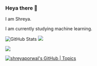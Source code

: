 ### Heya there 👋

I am Shreya.

I am currently studying machine learning.

<!--
**porwalshreyaa/porwalshreyaa** is a ✨ _special_ ✨ repository because its `README.md` (this file) appears on your GitHub profile.

Here are some ideas to get you started:

- 🔭 I’m currently working on ...
- 🌱 I’m currently learning ...
- 👯 I’m looking to collaborate on ...
- 🤔 I’m looking for help with ...
- 💬 Ask me about ...
- 📫 How to reach me: ...
- 😄 Pronouns: ...
- ⚡ Fun fact: ...
-->

![GitHub Stats](https://github-readme-stats.vercel.app/api?username=porwalshreyaa&repo=github-readme-stats&cache_seconds=86400&theme=holi)             <img src="https://github-readme-stats.vercel.app/api/top-langs?username=porwalshreyaa&layout=compact"/>

<img src="https://github-readme-streak-stats.herokuapp.com/?user=porwalshreyaa"/>

[![shreyaporwal's GitHub | Topics](https://stats.quine.sh/shreyaporwal/topics-over-time?theme=dark)](https://quine.sh?utm_source=widgets&utm_campaign=shreyaporwal)

